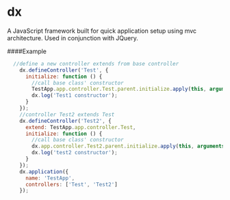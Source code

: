dx
==
A JavaScript framework built for quick application setup  using mvc architecture. Used in conjunction with JQuery.

####Example
```javascript
  //define a new controller extends from base controller
    dx.defineController('Test', {
      initialize: function () {
        //call base class' constructor
        TestApp.app.controller.Test.parent.initialize.apply(this, arguments);
        dx.log('Test1 constructor');
      }
    });
    //controller Test2 extends Test
    dx.defineController('Test2', {
      extend: TestApp.app.controller.Test,
      initialize: function () {
        //call base class' constructor
        dx.app.controller.Test2.parent.initialize.apply(this, arguments);
        dx.log('test2 constructor');
      }
    });
    dx.application({
      name: 'TestApp',
      controllers: ['Test', 'Test2']
    });
